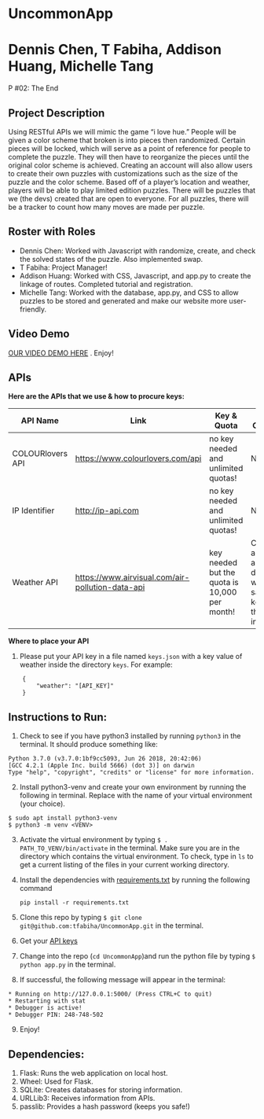 # UncommonApp
# Dennis Chen, T Fabiha, Addison Huang, Michelle Tang
P #02: The End

## Project Description
Using RESTful APIs we will mimic the game “i love hue.” People will be given a color scheme that broken is into pieces then randomized. Certain pieces will be locked, which will serve as a point of reference for people to complete the puzzle. They will then have to reorganize the pieces until the original color scheme is achieved. Creating an account will also allow users to create their own puzzles with customizations such as the size of the puzzle and the color scheme. Based off of a player’s location and weather, players will be able to play limited edition puzzles. There will be puzzles that we (the devs) created that are open to everyone. For all puzzles, there will be a tracker to count how many moves are made per puzzle.

## Roster with Roles
- Dennis Chen: Worked with Javascript with randomize, create, and check the solved states of the puzzle. Also implemented swap.
- T Fabiha: Project Manager!
- Addison Huang: Worked with CSS, Javascript, and app.py to create the linkage of routes. Completed tutorial and registration.
- Michelle Tang: Worked with the database, app.py, and CSS to allow puzzles to be stored and generated and make our website more user-friendly.

## Video Demo
[OUR VIDEO DEMO HERE](https://youtu.be/k4qt-k-dr8M) . Enjoy!

## APIs
**Here are the APIs that we use & how to procure keys:**

API Name | Link | Key & Quota | How to Create Key
--- | --- | --- | ---
COLOURlovers API | https://www.colourlovers.com/api  | no key needed and unlimited quotas! | N/A
IP Identifier | http://ip-api.com | no key needed and unlimited quotas! | N/A
Weather API | https://www.airvisual.com/air-pollution-data-api | key needed but the quota is 10,000 per month! | Create an account and on the dashboard where it says API key, follow those instructions.

**Where to place your API**
1) Please put your API key in a file named ```keys.json``` with a key value of weather inside the directory ```keys```.
For example:
```
    {
        "weather": "[API_KEY]"
    }
```

## Instructions to Run:

1. Check to see if you have python3 installed by running ``` python3 ``` in the terminal. It should produce something like:
```
Python 3.7.0 (v3.7.0:1bf9cc5093, Jun 26 2018, 20:42:06)
[GCC 4.2.1 (Apple Inc. build 5666) (dot 3)] on darwin
Type "help", "copyright", "credits" or "license" for more information.
```
2. Install python3-venv and create your own environment by running the following in terminal. Replace <VENV> with the name of your virtual environment (your choice).
```
$ sudo apt install python3-venv
$ python3 -m venv <VENV>
```
3. Activate the virtual environment by typing ```$ . PATH_TO_VENV/bin/activate``` in the terminal. Make sure you are in the directory which contains the virtual environment. To check, type in ```ls``` to get a current listing of the files in your current working directory.  

4. Install the dependencies with [requirements.txt](requirements.txt) by running the following command  

    ```
    pip install -r requirements.txt
    ```

5. Clone this repo by typing ```$ git clone git@github.com:tfabiha/UncommonApp.git``` in the terminal.
6. Get your [API keys](#APIs)
7. Change into the repo (```cd UncommonApp```)and run the python file by typing ```$ python app.py``` in the terminal.
8. If successful, the following message will appear in the terminal:
```
* Running on http://127.0.0.1:5000/ (Press CTRL+C to quit)
* Restarting with stat
* Debugger is active!
* Debugger PIN: 248-748-502
```
9. Enjoy!

 ## Dependencies:
1. Flask: Runs the web application on local host.
2. Wheel: Used for Flask.
3. SQLite: Creates databases for storing information.
4. URLLib3: Receives information from APIs.
5. passlib: Provides a hash password (keeps you safe!)
